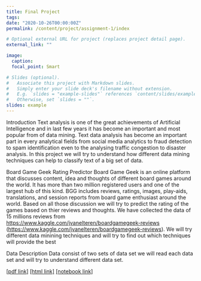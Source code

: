 ```yaml
---
title: Final Project
tags:
date: "2020-10-26T00:00:00Z"
permalink: /content/project/assignment-1/index

# Optional external URL for project (replaces project detail page).
external_link: ""

image:
  caption:
  focal_point: Smart

# Slides (optional).
#   Associate this project with Markdown slides.
#   Simply enter your slide deck's filename without extension.
#   E.g. `slides = "example-slides"` references `content/slides/example-slides.md`.
#   Otherwise, set `slides = ""`.
slides: example
---
```

Introduction
Text analysis is one of the great achievements of Artificial Intelligence and in last few years it has become an
important and most popular from of data mining. Text data analysis has become an important part in every
analytical fields from social media analytics to fraud detection to spam identification even to the analysing traffic
congestion to disaster analysis. In this project we will try to understand how different data mining techniques can
help to classify text of a big set of data.

Board Game Geek Rating Predictor
Board Game Geek is an online platform that discusses content, idea and thoughts of different board games
around the world. It has more than two million registered users and one of the largest hub of this kind. BGG
includes reviews, ratings, images, play-aids, translations, and session reports from board game enthusiast
around the world. Based on all those discussion we will try to predict the rating of the games based on thier
reviews and thoughts. We have collected the data of 15 millions reviews from
https://www.kaggle.com/jvanelteren/boardgamegeek-reviews
(https://www.kaggle.com/jvanelteren/boardgamegeek-reviews). We will try different data minining techniques and
will try to find out which techniques will provide the best

Data Description
Data consist of two sets of data set we will read each data set and will try to understand different data set. 

[[pdf link]](/img/f.pdf)
[[html link]](/img/ff.html)
[[notebook link]](/img/fm.ipynb)
